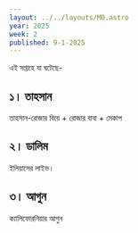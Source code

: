 ```yaml
---
layout: ../../layouts/MD.astro
year: 2025
week: 2
published: 9-1-2025
---
```


এই সপ্তাহে যা ঘটেছে- 
## ১। তাহসান
তাহসান-রোজার বিয়ে + রোজার বাবা + মেকাপ 
## ২। ডালিম 
ইলিয়াসের লাইভ। 
## ৩। আগুন
ক্যালিফোরনিয়ার আগুন